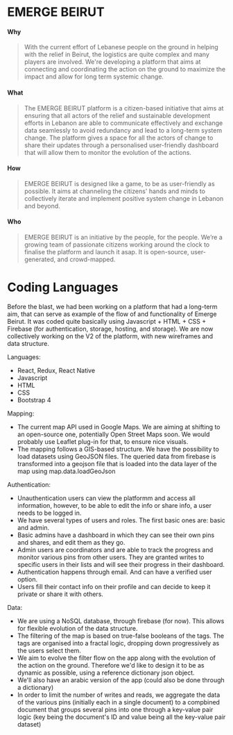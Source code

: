 # EMERGE BEIRUT 


#### Why
> With the current effort of Lebanese people on the ground in helping with the relief in Beirut, the logistics are quite complex and many players are involved. We're developing a platform that aims at connecting and coordinating the action on the ground to maximize the impact and allow for long term systemic change.

#### What
> The EMERGE BEIRUT platform is a citizen-based initiative that aims at ensuring that all actors of the relief and sustainable development efforts in Lebanon are able to communicate effectively and exchange data seamlessly to avoid redundancy and lead to a long-term system change. The platform gives a space for all the actors of change to share their updates through a personalised user-friendly dashboard that will allow them to monitor the evolution of the actions.

#### How
> EMERGE BEIRUT is designed like a game, to be as user-friendly as possible. It aims at channeling the citizens' hands and minds to collectively iterate and implement positive system change in Lebanon and beyond.

#### Who
> EMERGE BEIRUT is an initiative by the people, for the people. We’re a growing team of passionate citizens working around the clock to finalise the platform and launch it asap.
It is open-source, user-generated, and crowd-mapped.

# Coding Languages
Before the blast, we had been working on a platform that had a long-term aim, that can serve as example of the flow of and functionality of Emerge Beirut. It was coded quite basically using Javascript + HTML + CSS + Firebase (for authentication, storage, hosting, and storage). We are now collectively working on the V2 of the platform, with new wireframes and data structure.

Languages:
  - React, Redux, React Native
  - Javascript
  - HTML
  - CSS
  - Bootstrap 4
 
Mapping:
  - The current map API used in Google Maps. We are aiming at shifting to an open-source one, potentially Open Street Maps soon. We would probably use Leaflet plug-in for that, to ensure nice visuals.
  - The mapping follows a GIS-based structure. We have the possibility to load datasets using GeoJSON files. The queried data from firebase is transformed into a geojson file that is loaded into the data layer of the map using map.data.loadGeoJson

Authentication:
  - Unauthentication users can view the platformm and access all information, however, to be able to edit the info or share info, a user needs to be logged in.
  - We have several types of users and roles. The first basic ones are: basic and admin.
  - Basic admins have a dashboard in which they can see their own pins and shares, and edit them as they go.
  - Admin users are coordinators and are able to track the progress and monitor various pins from other users. They are granted writes to specific users in their lists and will see their progress in their dashboard.
  - Authentication happens through email. And can have a verified user option.
  - Users fill their contact info on their profile and can decide to keep it private or share it with others.
  
Data:
  - We are using a NoSQL database, through firebase (for now). This allows for flexible evolution of the data structure.
  - The filtering of the map is based on true-false booleans of the tags. The tags are organised into a fractal logic, dropping down progressively as the users select them.
  - We aim to evolve the filter flow on the app along with the evolution of the action on the ground. Therefore we'd like to design it to be as dynamic as possible, using a reference dictionary json object.
  - We'll also have an arabic version of the app (could also be done through a dictionary)
  - In order to limit the number of writes and reads, we aggregate the data of the various pins (initially each in a single document) to a compbined document that groups several pins into one through a key-value pair logic (key being the document's ID and value being all the key-value pair dataset)
 
